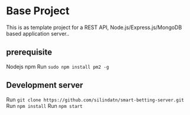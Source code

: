# Base Project

This is as template project for a REST API, Node.js/Express.js/MongoDB based application server..

## prerequisite
Nodejs
npm
Run `sudo npm install pm2 -g`

## Development server
Run `git clone https://github.com/silindatn/smart-betting-server.git`
Run `npm install`
Run `npm start`
